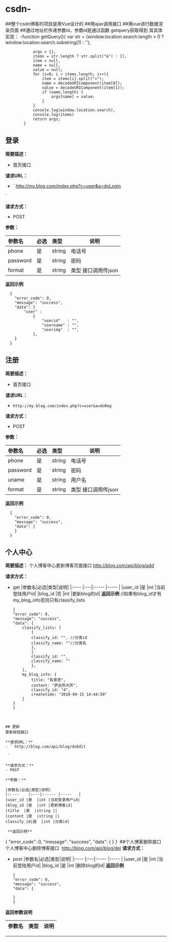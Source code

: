 # csdn-
##整个csdn博客的项目是用Vue设计的
##用ajax调用接口
##用vue进行数据渲染页面
##通过地址栏传递参数id，参数id是通过函数 getquery获取得到 其具体实现：
-function getQuery(){
				var str = (window.location.search.length > 0 ?window.location.search.substring(1) : ''),

				args = {},
				items = str.length ? str.split("&") : [],
				item = null,
				name = null,
				value = null;
				for (i=0; i < items.length; i++){
					item = items[i].split("=");
					name = decodeURIComponent(item[0]);
					value = decodeURIComponent(item[1]);
					if (name.length) {
						args[name] = value;
					}
				}
				console.log(window.location.search),
				console.log(items)
				return args;
			}

## 登录
**简要描述：** 

- 首页接口

**请求URL：** 
- ` http://my.blog.com/index.php?c=user&a=doLogin 

 `
  
**请求方式：**
- POST

**参数：** 

|参数名|必选|类型|说明|
|:----    |:---|:----- |-----   |
|phone |是  |string |电话号|
|password |是  |string |密码|
|format |是  |string |类型 接口调用传json|

 **返回示例**

``` 
  {
    "error_code": 0,
    "message": "success",
    "data": {
        "user" : 
            {
                "userid"   : "",
                "username" : "",
                "userimg"  : "",
            },
    }
  }
```
## 注册
**简要描述：** 

- 首页接口

**请求URL：** 
- ` http://my.blog.com/index.php?c=user&a=doReg `
  
**请求方式：**
- POST

**参数：** 

|参数名|必选|类型|说明|
|:----    |:---|:----- |-----   |
|phone |是  |string |电话号|
|password |是  |string |密码|
|uname |是  |string |用户名|
|format |是  |string |类型 接口调用传json|

 **返回示例**

``` 
  {
    "error_code": 0,
    "message": "success",
    "data": {
    }
  }
```
## 个人中心
**简要描述：** 
个人博客中心更新博客页面接口  http://blog.com/api/blog/add 

 **请求方式：**
- get
 	|参数名|必选|类型|说明|
|:----    |:---|:----- |-----   |
|user_id |是  |int |当前登陆用户id|
|blog_id |否 |int |更新blog的id|
  **返回示例** //如果有blog_id才有my_blog_info否则只有classify_lists
 	``` 
  {
    "error_code": 0,
    "message": "success",
    "data": {
    	classify_lists: [
			{
			classify_id: "", //分类id
			classify_name: ""//分类名
			},
			{
			classify_id: "",
			classify_name: ""
			},
		],
		my_blog_info: {
			title: "有意思",
			content: "萨达所大所",
			classify_id: "4",
			createtime: "2018-04-15 14:44:50"
		}
    }
  }
```


## 更新
更新按钮接口

**请求URL：** 
- ` http://blog.com/api/blog/doEdit

 `
  
**请求方式：**
- POST

**参数：** 

|参数名|必选|类型|说明|
|:----    |:---|:----- |-----   |
|user_id |是  |int |当前登录用户id|
|blog_id |是  |int |更新博客id|
|title 	|是  |string ||
|content |是  |string ||
classify_id|是  |int |分类id|

 **返回示例**

``` 
  {
    "error_code": 0,
    "message": "success",
    "data": {
    }
  }
 ##个人博客删除接口
个人博客中心删除博客接口  http://blog.com/api/blog/del
 **请求方式：**
- post
 	|参数名|必选|类型|说明|
|:----    |:---|:----- |-----   |
|user_id |是  |int |当前登陆用户id|
|blog_id |是  |int |删除blog的id|
  **返回示例**
 	``` 
  {
    "error_code": 0,
    "message": "success",
    "data": {
    	
    }
  }
 **返回参数说明** 

|参数名|类型|说明|
|:-----  |:----- |----- |




***

